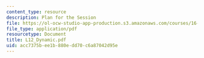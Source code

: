 ```yaml
---
content_type: resource
description: Plan for the Session
file: https://ol-ocw-studio-app-production.s3.amazonaws.com/courses/16-881-robust-system-design-summer-1998/acc7375bee1b880edd70c6a87042d95e_L12_Dynamic.pdf
file_type: application/pdf
resourcetype: Document
title: L12_Dynamic.pdf
uid: acc7375b-ee1b-880e-dd70-c6a87042d95e
---
```


